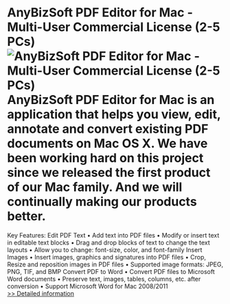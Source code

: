 # AnyBizSoft PDF Editor for Mac - Multi-User Commercial License (2-5 PCs)<br />![AnyBizSoft PDF Editor for Mac - Multi-User Commercial License (2-5 PCs)](https://mycommerce.akamaized.net/api/pimages/P300952840/BIG/300952840.PNG)<br />AnyBizSoft PDF Editor for Mac is an application that helps you view, edit, annotate and convert existing PDF documents on Mac OS X. We have been working hard on this project since we released the first product of our Mac family. And we will continually making our products better.

Key Features:
Edit PDF Text
• Add text into PDF files
• Modify or insert text in editable text blocks
• Drag and drop blocks of text to change the text layouts
• Allow you to change: font-size, color, and font-family
Insert Images
• Insert images, graphics and signatures into PDF files
• Crop, Resize and reposition images in PDF files
• Supported image formats: JPEG, PNG, TIF, and BMP Convert PDF to Word
• Convert PDF files to Microsoft Word documents
• Preserve text, images, tables, columns, etc. after conversion
• Support Microsoft Word for Mac 2008/2011<br />[>> Detailed information](https://secure.shareit.com/shareit/product.html?productid=300952840&affiliateid=200057808)